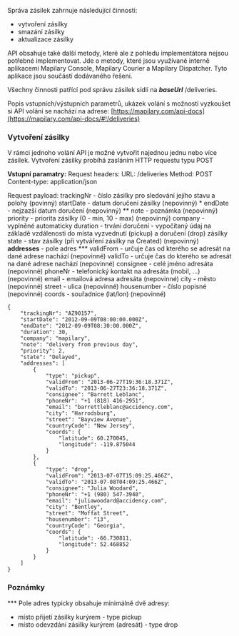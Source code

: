 Správa zásilek zahrnuje následující činnosti:

* vytvoření zásilky
* smazání zásilky
* aktualizace zásilky

API obsahuje také další metody, které ale z pohledu implementátora nejsou potřebné implementovat.
Jde o metody, které jsou využívané interně aplikacemi Mapilary Console, Mapilary Courier a Mapilary Dispatcher.
Tyto aplikace jsou součástí dodávaného řešení.


Všechny činnosti patřící pod správu zásilek sídlí na ***baseUrl*** /deliveries.

Popis vstupních/výstupních parametrů, ukázek volání s možností vyzkoušet si API volání se nachází na adrese:
[https://mapilary.com/api-docs](https://mapilary.com/api-docs/#!/deliveries)


### Vytvoření zásilky

V rámci jednoho volání API je možné vytvořit najednou jednu nebo více zásilek.
Vytvoření zásilky probíhá zasláním HTTP requestu typu POST

**Vstupní paramatry:**
Request headers:
URL: /deliveries
Method: POST
Content-type: application/json

Request payload:
trackingNr - číslo zásilky pro sledování jejího stavu a polohy (povinný)
startDate  - datum doručení zásilky (nepovinný) *
endDate    - nejzazší datum doručení (nepovinný) **
note       - poznámka (nepovinný)
priority   - priorita zásilky (0 - min, 10 - max) (nepovinný)
company    - vyplněné automaticky
duration   - trvání doručení - vypočítaný údaj na základě vzdálenosti do místa vyzvednutí (pickup) a doručení (drop) zásilky
state      - stav zásilky (při vytváření zásilky na Created) (nepovinný)
**addresses** - pole adres ***
validFrom - určuje čas od kterého se adresát na dané adrese nachází (nepovinné)
validTo - určuje čas do kterého se adresát na dané adrese nachází (nepovinné)
consignee - celé jméno adresáta (nepovinné)
phoneNr - telefonický kontakt na adresáta (mobil, ...) (nepovinné)
email - emailová adresa adresáta (nepovinné)
city - město (nepovinné)
street - ulica (nepovinné)
housenumber - číslo popisné (nepovinné)
coords - souřadnice (lat/lon) (nepovinné)

    {
        "trackingNr": "AZ90157",
        "startDate": "2012-09-09T08:00:00.000Z",
        "endDate": "2012-09-09T08:30:00.000Z",
        "duration": 30,
        "company": "mapilary",
        "note": "delivery from previous day",
        "priority": 2,
        "state": "Delayed",
        "addresses": [
            {
                "type": "pickup",
                "validFrom": "2013-06-27T19:36:18.371Z",
                "validTo": "2013-06-27T23:36:18.371Z",
                "consignee": "Barrett Leblanc",
                "phoneNr": "+1 (818) 416-2951",
                "email": "barrettleblanc@accidency.com",
                "city": "Harrodsburg",
                "street": "Bayview Avenue",
                "countryCode": "New Jersey",
                "coords": {
                    "latitude": 60.270045,
                    "longitude": -119.875044
                }
            },
            {
                "type": "drop",
                "validFrom": "2013-07-07T15:09:25.466Z",
                "validTo": "2013-07-08T04:09:25.466Z",
                "consignee": "Julia Woodard",
                "phoneNr": "+1 (980) 547-3940",
                "email": "juliawoodard@accidency.com",
                "city": "Bentley",
                "street": "Moffat Street",
                "housenumber": "13",
                "countryCode": "Georgia",
                "coords": {
                    "latitude": -66.730811,
                    "longitude": 52.468852
                }
            }
        ]
    }

### Poznámky

*** Pole adres typicky obsahuje minimálně dvě adresy:
* místo přijetí zásilky kurýrem - type pickup
* místo odevzdání zásilky kurýrem (adresát) - type drop


